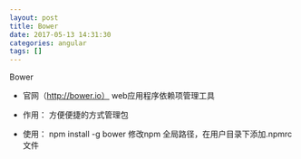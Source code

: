 ```yaml
---
layout: post
title: Bower
date: 2017-05-13 14:31:30
categories: angular
tags: []
---
```

Bower
- 官网（http://bower.io）
	web应用程序依赖项管理工具

- 作用：
	方便便捷的方式管理包

- 使用：
	npm install -g bower
修改npm 全局路径，在用户目录下添加.npmrc文件











